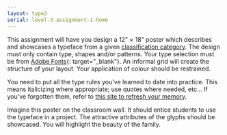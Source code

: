 ```yaml
---
layout: type3
serial: level-3-assignment-1-home
---
```

This assignment will have you design a 12" &#x00D7; 18" poster which describes and showcases a typeface from a given [classification category](/kb/classification-categories.html). The design must only contain type, shapes and/or patterns. Your type selection must be from [Adobe Fonts](https://fonts.adobe.com){: target="_blank"}. An informal grid will create the structure of your layout. Your application of colour should be restrained.

You need to put all the type rules you've learned to date into practice. This means italicizing where appropriate; use quotes where needed, etc… If you've forgotten them, refer to [this site to refresh your memory](https://practicaltypography.com/).

Imagine this poster on the classroom wall. It should entice students to use the typeface in a project. The attractive attributes of the glyphs should be showcased. You will highlight the beauty of the family.